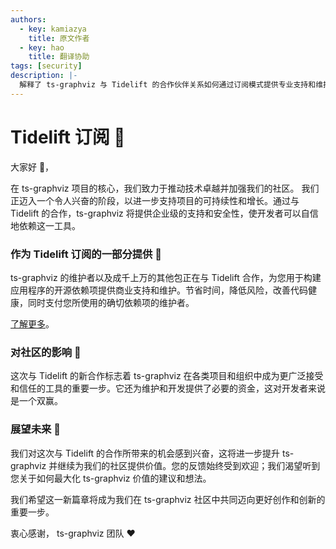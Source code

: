 ```yaml
---
authors:
  - key: kamiazya
    title: 原文作者
  - key: hao
    title: 翻译协助
tags: [security]
description: |-
  解释了 ts-graphviz 与 Tidelift 的合作伙伴关系如何通过订阅模式提供专业支持和维护。文章详细介绍了对用户的好处，包括可靠的更新、安全保障以及项目的长期可持续性。
---
```

# Tidelift 订阅 🌱

大家好 👋，

在 ts-graphviz 项目的核心，我们致力于推动技术卓越并加强我们的社区。
我们正迈入一个令人兴奋的阶段，以进一步支持项目的可持续性和增长。通过与 Tidelift 的合作，ts-graphviz 将提供企业级的支持和安全性，使开发者可以自信地依赖这一工具。

<!-- truncate -->

### 作为 Tidelift 订阅的一部分提供 🤝

ts-graphviz 的维护者以及成千上万的其他包正在与 Tidelift 合作，为您用于构建应用程序的开源依赖项提供商业支持和维护。节省时间，降低风险，改善代码健康，同时支付您所使用的确切依赖项的维护者。

[了解更多](https://Tidelift.com/subscription/pkg/npm-ts-graphviz?utm_source=npm-ts-graphviz&utm_medium=referral&utm_campaign=enterprise&utm_term=repo)。

### 对社区的影响 🌈

这次与 Tidelift 的新合作标志着 ts-graphviz 在各类项目和组织中成为更广泛接受和信任的工具的重要一步。它还为维护和开发提供了必要的资金，这对开发者来说是一个双赢。

### 展望未来 🌟

我们对这次与 Tidelift 的合作所带来的机会感到兴奋，这将进一步提升 ts-graphviz 并继续为我们的社区提供价值。您的反馈始终受到欢迎；我们渴望听到您关于如何最大化 ts-graphviz 价值的建议和想法。

我们希望这一新篇章将成为我们在 ts-graphviz 社区中共同迈向更好创作和创新的重要一步。

衷心感谢，
ts-graphviz 团队 ❤️
